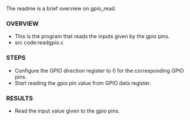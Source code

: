  
The readme is a brief overview on gpio_read.

### OVERVIEW
  * This is the program that reads the inputs given by the gpio pins.
  * src code:readgpio.c

### STEPS
  * Configure the GPIO direction register to 0 for the corresponding GPIO pins.
  * Start reading the gpio pin value from GPIO data register.

### RESULTS
  * Read the input value given to the gpio pins.
